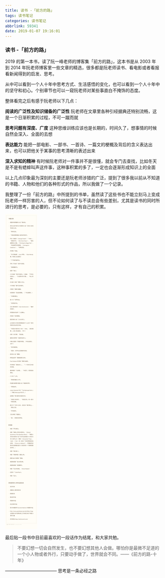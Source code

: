 ```yaml
---
title: 读书 -「前方的路」
tags: 读书笔记
categories: 读书笔记
abbrlink: 59341
date: 2019-01-07 19:16:01
---
```




### 读书 -「前方的路」



2019 的第一本书，读了阮一峰老师的博客集「前方的路」，这本书是从 2003 年到 2014 年阮老师博客里一些文章的精选，很多都是阮老师读书、看电影或者看报看新闻得到的启发、思考。

从中可以看到一个人十年中思考方式、生活感悟的变化，也可以看到一个人十年中的坚守和初心。个别章节也可以一窥阮老师对某些事直白不掩饰的态度。

整体看完之后有感于阮老师以下几点：

**阅读的广泛性及知识储备的广泛性**
阮老师在文章里各种引经据典还特别流畅，这是一个日渐积累的过程，不可一蹴而就

**思考问题有深度、广度**
这种思维训练应该也是长期的，时间久了，想事情的时候自然会深入、全面的去想

**表达能力**
能把一部电影、一部书、一首诗、一篇文的梗概及背后的含义表达出来，也可以把他关于某事的思考清晰的表述出来

**深入求知的精神**
有时候阮老师对一件事并不是很懂，就会专门去查找，比如冬天是不是有蟋蟀叫声这件事，这种事积累的多了，一定也会逐渐形成知识上的全面

以上几点印象最为深刻的主要还是阮老师涉猎的广泛，提到了很多我以前从不知道的书籍、人物和他们的各种形式的作品，所以我做了一个记录。

我整理了一份「前方的路」中所提到的书单，虽然读了这些书也不能立刻马上变成阮老师一样厉害的人，但不论如何读了与不读总会有些差别，尤其是读书的同时所进行的思考，是必要的，只有这样，才有自己的积累。

![](https://github.com/tubbodeTang/PicBed/blob/master/booklist_wayahead.png?raw=true)



最后贴一段书中目前最喜欢的一段话作为结尾，和大家共勉。



> 不要幻想一切会自然发生，也不要幻想其他人会做。哪怕你是最微不足道的一个小人物或者外行，只要动手做了，世界就会不同。——《前方的路-十年》



————————————
思考是一条必经之路


